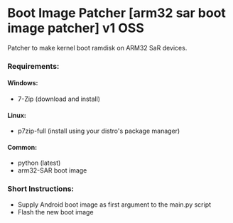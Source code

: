 # Boot Image Patcher [arm32 sar boot image patcher] v1 OSS
  Patcher to make kernel boot ramdisk on ARM32 SaR devices.

### Requirements:
#### Windows:
- 7-Zip (download and install)
#### Linux:
- p7zip-full (install using your distro's package manager)
#### Common:
- python (latest)
- arm32-SAR boot image
### Short Instructions:
- Supply Android boot image as first argument to the main.py script
- Flash the new boot image
